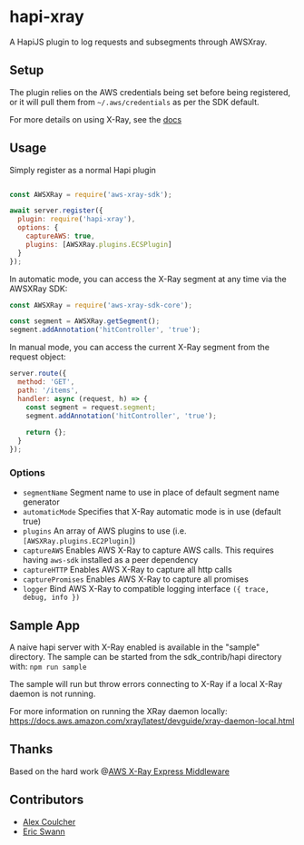 # hapi-xray
A HapiJS plugin to log requests and subsegments through AWSXray.

## Setup

The plugin relies on the AWS credentials being set before being registered, or it will pull them from 
`~/.aws/credentials` as per the SDK default.

For more details on using X-Ray, see the [docs](https://docs.aws.amazon.com/xray-sdk-for-nodejs/latest/reference)

## Usage

Simply register as a normal Hapi plugin

```js

const AWSXRay = require('aws-xray-sdk');

await server.register({
  plugin: require('hapi-xray'),
  options: {
    captureAWS: true,
    plugins: [AWSXRay.plugins.ECSPlugin]
  }
});
```

In automatic mode, you can access the X-Ray segment at any time via the AWSXRay SDK:
```js
const AWSXRay = require('aws-xray-sdk-core');

const segment = AWSXRay.getSegment();
segment.addAnnotation('hitController', 'true');
```

In manual mode, you can access the current X-Ray segment from the request object:

```js
server.route({
  method: 'GET',
  path: '/items',
  handler: async (request, h) => {
    const segment = request.segment;
    segment.addAnnotation('hitController', 'true');
    
    return {};
  }
});
```

### Options
- `segmentName` Segment name to use in place of default segment name generator
- `automaticMode` Specifies that X-Ray automatic mode is in use (default true)
- `plugins` An array of AWS plugins to use (i.e. `[AWSXRay.plugins.EC2Plugin]`)
- `captureAWS` Enables AWS X-Ray to capture AWS calls. This requires having `aws-sdk` installed as a peer dependency
- `captureHTTP` Enables AWS X-Ray to capture all http calls
- `capturePromises` Enables AWS X-Ray to capture all promises
- `logger` Bind AWS X-Ray to compatible logging interface `({ trace, debug, info })`

## Sample App
A naive hapi server with X-Ray enabled is available in the "sample" directory. 
The sample can be started from the sdk_contrib/hapi directory with: `npm run sample`

The sample will run but throw errors connecting to X-Ray if a local X-Ray daemon is not running.

For more information on running the XRay daemon locally:
https://docs.aws.amazon.com/xray/latest/devguide/xray-daemon-local.html

## Thanks

Based on the hard work @[AWS X-Ray Express Middleware](https://github.com/aws/aws-xray-sdk-node/tree/master/packages/express)

## Contributors

- [Alex Coulcher](https://github.com/moonthug)
- [Eric Swann](https://github.com/eric-swann-q2)
